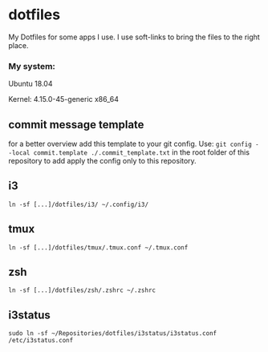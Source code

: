 # dotfiles
My Dotfiles for some apps I use. I use soft-links to bring the files to the right place.

### My system:
Ubuntu 18.04

Kernel: 4.15.0-45-generic x86_64


## commit message template
for a better overview add this template to your git config.
Use:	```
	git config --local commit.template ./.commit_template.txt
	``` 
in the root folder of this repository to add apply the config only to this repository.

## i3
```
ln -sf [...]/dotfiles/i3/ ~/.config/i3/
```

## tmux
```
ln -sf [...]/dotfiles/tmux/.tmux.conf ~/.tmux.conf
```
## zsh
```
ln -sf [...]/dotfiles/zsh/.zshrc ~/.zshrc
```
## i3status
```
sudo ln -sf ~/Repositories/dotfiles/i3status/i3status.conf /etc/i3status.conf
```

